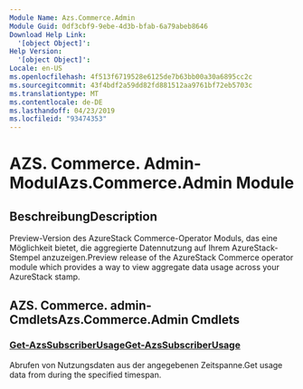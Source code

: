 ```yaml
---
Module Name: Azs.Commerce.Admin
Module Guid: 0df3cbf9-9ebe-4d3b-bfab-6a79abeb8646
Download Help Link:
  '[object Object]': 
Help Version:
  '[object Object]': 
Locale: en-US
ms.openlocfilehash: 4f513f6719528e6125de7b63bb00a30a6895cc2c
ms.sourcegitcommit: 43f4bdf2a59dd82fd881512aa9761bf72eb5703c
ms.translationtype: MT
ms.contentlocale: de-DE
ms.lasthandoff: 04/23/2019
ms.locfileid: "93474353"
---
```

# <span data-ttu-id="bd0f5-101">AZS. Commerce. Admin-Modul</span><span class="sxs-lookup"><span data-stu-id="bd0f5-101">Azs.Commerce.Admin Module</span></span>
## <span data-ttu-id="bd0f5-102">Beschreibung</span><span class="sxs-lookup"><span data-stu-id="bd0f5-102">Description</span></span>
<span data-ttu-id="bd0f5-103">Preview-Version des AzureStack Commerce-Operator Moduls, das eine Möglichkeit bietet, die aggregierte Datennutzung auf Ihrem AzureStack-Stempel anzuzeigen.</span><span class="sxs-lookup"><span data-stu-id="bd0f5-103">Preview release of the AzureStack Commerce operator module which provides a way to view aggregate data usage across your AzureStack stamp.</span></span>

## <span data-ttu-id="bd0f5-104">AZS. Commerce. admin-Cmdlets</span><span class="sxs-lookup"><span data-stu-id="bd0f5-104">Azs.Commerce.Admin Cmdlets</span></span>
### [<span data-ttu-id="bd0f5-105">Get-AzsSubscriberUsage</span><span class="sxs-lookup"><span data-stu-id="bd0f5-105">Get-AzsSubscriberUsage</span></span>](Get-AzsSubscriberUsage.md)
<span data-ttu-id="bd0f5-106">Abrufen von Nutzungsdaten aus der angegebenen Zeitspanne.</span><span class="sxs-lookup"><span data-stu-id="bd0f5-106">Get usage data from during the specified timespan.</span></span>

